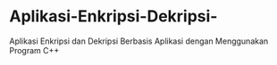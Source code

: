 # Aplikasi-Enkripsi-Dekripsi-
Aplikasi Enkripsi dan Dekripsi Berbasis Aplikasi dengan Menggunakan Program C++
